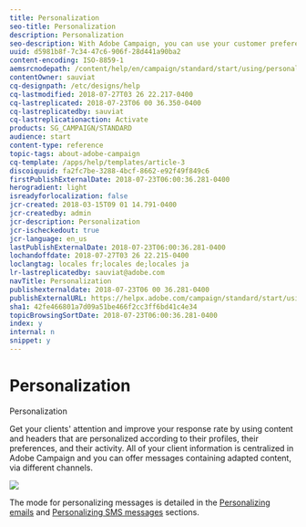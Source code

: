```yaml
---
title: Personalization
seo-title: Personalization
description: Personalization
seo-description: With Adobe Campaign, you can use your customer preferences and data to create personalized campaigns via email, SMS, push notification, or direct mail.
uuid: d5981b8f-7c34-47c6-906f-28d441a90ba2
content-encoding: ISO-8859-1
aemsrcnodepath: /content/help/en/campaign/standard/start/using/personalization
contentOwner: sauviat
cq-designpath: /etc/designs/help
cq-lastmodified: 2018-07-27T03 26 22.217-0400
cq-lastreplicated: 2018-07-23T06 00 36.350-0400
cq-lastreplicatedby: sauviat
cq-lastreplicationaction: Activate
products: SG_CAMPAIGN/STANDARD
audience: start
content-type: reference
topic-tags: about-adobe-campaign
cq-template: /apps/help/templates/article-3
discoiquuid: fa2fc7be-3288-4bcf-8662-e92f49f849c6
firstPublishExternalDate: 2018-07-23T06:00:36.281-0400
herogradient: light
isreadyforlocalization: false
jcr-created: 2018-03-15T09 01 14.791-0400
jcr-createdby: admin
jcr-description: Personalization
jcr-ischeckedout: true
jcr-language: en_us
lastPublishExternalDate: 2018-07-23T06:00:36.281-0400
lochandoffdate: 2018-07-27T03 26 22.215-0400
loclangtag: locales fr;locales de;locales ja
lr-lastreplicatedby: sauviat@adobe.com
navTitle: Personalization
publishexternaldate: 2018-07-23T06 00 36.281-0400
publishExternalURL: https://helpx.adobe.com/campaign/standard/start/using/personalization.html
sha1: 42fe466801a7d09a51be466f2cc3ff6bd41c4e34
topicBrowsingSortDate: 2018-07-23T06:00:36.281-0400
index: y
internal: n
snippet: y
---
```


# Personalization

Personalization

Get your clients' attention and improve your response rate by using content and headers that are personalized according to their profiles, their preferences, and their activity. All of your client information is centralized in Adobe Campaign and you can offer messages containing adapted content, via different channels.

![](assets/delivery_content_24.png)

The mode for personalizing messages is detailed in the [Personalizing emails](../../designing/using/inserting-a-personalization-field.md) and [Personalizing SMS messages](../../channels/using/personalizing-sms-messages.md) sections.

